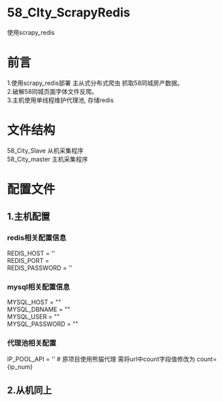 # 58_CIty_ScrapyRedis
使用scrapy_redis

# 前言
  1.使用scrapy_redis部署 主从式分布式爬虫 抓取58同城房产数据。  
  2.破解58同城页面字体文件反爬。  
  3.主机使用单线程维护代理池, 存储redis  

# 文件结构  
58_City_Slave 从机采集程序  
58_City_master 主机采集程序  

# 配置文件
## 1.主机配置  
  ### redis相关配置信息  
  REDIS_HOST = ''  
  REDIS_PORT =   
  REDIS_PASSWORD = ''  

  ### mysql相关配置信息  
  MYSQL_HOST = ""  
  MYSQL_DBNAME = ""  
  MYSQL_USER = ""  
  MYSQL_PASSWORD = ""  
  
  ### 代理池相关配置  
  IP_POOL_API = ''   # 原项目使用熊猫代理 需将url中count字段值修改为 count={ip_num}  
  
 ## 2.从机同上  
 
 
